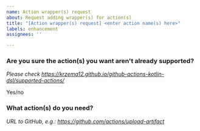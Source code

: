 ```yaml
---
name: Action wrapper(s) request
about: Request adding wrapper(s) for action(s)
title: "[Action wrapper(s) request] <enter action name(s) here>"
labels: enhancement
assignees: ''

---
```


### Are you sure the action(s) you want aren't already supported?
_Please check https://krzema12.github.io/github-actions-kotlin-dsl/supported-actions/_

Yes/no

### What action(s) do you need?
_URL to GitHub, e.g.: https://github.com/actions/upload-artifact_
